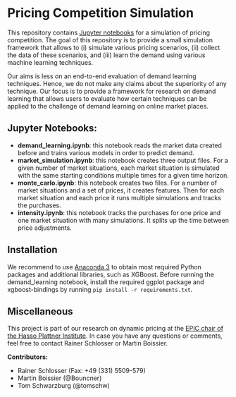 # Pricing Competition Simulation

This repository contains [Jupyter notebooks](https://jupyter.org) for a simulation of pricing competition.
The goal of this repository is to provide a small simulation framework that allows to (i) simulate various pricing scenarios, (ii) collect the data of these scenarios, and (iii) learn the demand using various machine learning techniques.

Our aims is less on an end-to-end evaluation of demand learning techniques. Hence, we do not make any claims about the superiority of any technique. Our focus is to provide a framework for research on demand learning that allows users to evaluate how certain techniques can be applied to the challenge of demand learning on online market places.

## Jupyter Notebooks:
 * **demand_learning.ipynb**: this notebook reads the market data created before and trains various models in order to predict demand.
 * **market_simulation.ipynb**: this notebook creates three output files. For a given number of market situations, each market situation is simulated with the same starting conditions multiple times for a given time horizon.
 * **monte_carlo.ipynb**: this notebook creates two files. For a number of market situations and a set of prices, it creates features. Then for each market situation and each price it runs multiple simulations and tracks the purchases.
  * **intensity.ipynb**: this notebook tracks the purchases for one price and one market situation with many simulations. It splits up the time between price adjustments.

## Installation

We recommend to use [Anaconda 3](https://www.anaconda.com/download/) to obtain most required Python packages and
additional libraries, such as XGBoost.
Before running the demand_learning notebook, install the required ggplot
package and xgboost-bindings by running `pip install -r
requirements.txt`.

## Miscellaneous

This project is part of our research on dynamic pricing at the [EPIC chair of the Hasso Plattner Institute](http://epic.hpi.de).
In case you have any questions or comments, feel free to contact Rainer Schlosser or Martin Boissier.

**Contributors:**
 * Rainer Schlosser (Fax: +49 (331) 5509-579)
 * Martin Boissier (@Bouncner)
 * Tom Schwarzburg (@tomschw)
